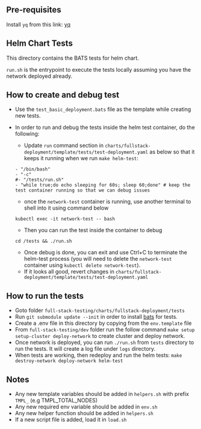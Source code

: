 ## Pre-requisites

Install `yq` from this link: [yq](https://github.com/mikefarah/yq/#install)

## Helm Chart Tests
This directory contains the BATS tests for helm chart. 

`run.sh` is the entrypoint to execute the tests locally assuming
you have the network deployed already.

## How to create and debug test
- Use the `test_basic_deployment.bats` file as the template while creating new tests.
- In order to run and debug the tests inside the helm test container, do the following:

    - Update `run` command section in `charts/fullstack-deployment/template/tests/test-deployment.yaml` as below so that it keeps it running when we run `make helm-test`:
  ```
  - "/bin/bash"
  - "-c"
  #- "/tests/run.sh"
  - "while true;do echo sleeping for 60s; sleep 60;done" # keep the test container running so that we can debug issues 
  ```
  - once the `network-test` container is running, use another terminal to shell into it using command below
  ```
  kubectl exec -it network-test -- bash 
  ```
  - Then you can run the test inside the container to debug 
  ```
  cd /tests && ./run.sh 
  ```
  - Once debug is done, you can exit and use Ctrl+C to terminate the helm-test process (you will need to delete the `network-test` container using `kubectl delete network-test`).
  - If it looks all good, revert changes in `charts/fullstack-deployment/template/tests/test-deployment.yaml`

## How to run the tests
- Goto folder `full-stack-testing/charts/fullstack-deployment/tests`
- Run `git submodule update --init` in order to install [bats](https://github.com/bats-core) for tests. 
- Create a .env file in this directory by copying from the `env.template` file
- From `full-stack-testing/dev` folder run the follow command `make setup setup-cluster deploy-network` to create cluster and deploy network.
- Once network is deployed, you can run `./run.sh` from `tests` directory to run the tests. It will create a log file under `logs` directory.
- When tests are working, then redeploy and run the helm tests: `make destroy-network deploy-network helm-test`

## Notes
- Any new template variables should be added in `helpers.sh` with prefix `TMPL_` (e.g TMPL_TOTAL_NODES)  
- Any new required env variable should be added in `env.sh`
- Any new helper function should be added in `helpers.sh`
- If a new script file is added, load it in `load.sh`
